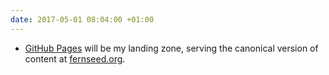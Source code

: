 ```yaml
---
date: 2017-05-01 08:04:00 +01:00
---
```


- [GitHub Pages][1] will be my landing zone, serving the canonical version of content at [fernseed.org][2].

[1]:	https://pages.github.com
[2]:	/